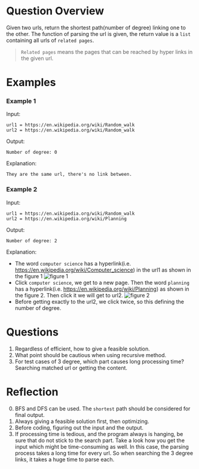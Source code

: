 # Question Overview
Given two urls, return the shortest path(number of degree) linking one to the other.
The function of parsing the url is given, the return value is a `list` containing all urls of `related pages`.
> `Related pages` means the pages that can be reached by hyper links in the given url.

# Examples
### Example 1
Input:
```
url1 = https://en.wikipedia.org/wiki/Random_walk
url2 = https://en.wikipedia.org/wiki/Random_walk
```
Output:
```
Number of degree: 0
```
Explanation: 

`They are the same url, there's no link between.`

### Example 2
Input:
```
url1 = https://en.wikipedia.org/wiki/Random_walk
url2 = https://en.wikipedia.org/wiki/Planning
```
Output:
```
Number of degree: 2
```
Explanation: 
- The word `computer science` has a hyperlink(i.e. https://en.wikipedia.org/wiki/Computer_science) in the url1 as shown in the figure 1
    ![figure 1](url1.png)
- Click `computer science`, we get to a new page. Then the word `planning` has a hyperlink(i.e. https://en.wikipedia.org/wiki/Planning) as shown in the figure 2. Then click it we will get to url2.
    ![figure 2](urlMiddle.png) 
- Before getting exactly to the url2, we click twice, so this defining the number of degree.

# Questions
1. Regardless of efficient, how to give a feasible solution.
2. What point should be cautious when using recursive method.
3. For test cases of 3 degree, which part causes long processing time? Searching matched url or getting the content.

# Reflection
0. BFS and DFS can be used. The `shortest` path should be considered for final output.
1. Always giving a feasible solution first, then optimizing.
2. Before coding, figuring out the input and the output.
3. If processing time is tedious, and the program always is hanging, be sure that do not stick to the search part. 
Take a look how you get the input which might be time-consuming as well. In this case, the parsing process takes a long time
for every url. So when searching the 3 degree links, it takes a huge time to parse each.